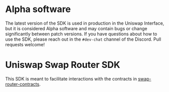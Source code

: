 # Alpha software

The latest version of the SDK is used in production in the Uniswap Interface,
but it is considered Alpha software and may contain bugs or change significantly between patch versions.
If you have questions about how to use the SDK, please reach out in the `#dev-chat` channel of the Discord.
Pull requests welcome!

# Uniswap Swap Router SDK

This SDK is meant to facilitate interactions with the contracts in [swap-router-contracts](https://github.com/Uniswap/swap-router-contracts).

